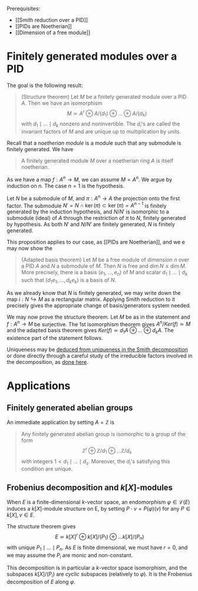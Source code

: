 Prerequisites:
- [[Smith reduction over a PID]]
- [[PIDs are Noetherian]]
- [[Dimension of a free module]]


# Finitely generated modules over a PID

The goal is the following result:

> (Structure theorem) Let $M$ be a finitely generated module over a PID $A$. Then we have an isomorphism $$M \simeq A^r \oplus A/(d_1) \oplus \ldots \oplus A/(d_k)$$ with $d_1 \mid \ldots \mid d_k$ nonzero and noninvertible. 
> The $d_i$'s are called the invariant factors of $M$ and are unique up to multiplication by units.

Recall that a *noetherian module* is a module such that any submodule is finitely generated. We have

> A finitely generated module $M$ over a noetherian ring $A$ is itself noetherian.

As we have a map $f: A^n \to M$, we can assume $M = A^n$. We argue by induction on $n$. The case $n = 1$ is the hypothesis.

Let $N$ be a submodule of $M$, and $\pi: A^n \to A$ the projection onto the first factor. The submodule $N' = N \cap \ker(\pi) \subset \ker(\pi) = A^{n-1}$  is finitely generated by the induction hypothesis, and $N/N'$ is isomorphic to a submodule (ideal) of $A$ through the restriction of $\pi$ to $N$, finitely generated by hypothesis. As both $N'$ and $N/N'$ are finitely generated, $N$ is finitely generated.

This proposition applies to our case, as [[PIDs are Noetherian]], and we e may now show the

> (Adapted basis theorem) Let $M$ be a free module of dimension $n$ over a PID $A$ and $N$ a submodule of $M$. Then $N$ is free and $\dim N \leq \dim M$.  
> More precisely, there is a basis $(e_1, \ldots, e_n)$ of $M$ and scalar $d_1 \mid \ldots \mid d_k$ such that $(d_1e_1, \ldots, d_ke_k)$ is a basis of $N$.

As we already know that $N$ is finitely generated, we may write down the map $i: N \hookrightarrow M$ as a rectangular matrix. Applying Smith reduction to it precisely gives the appropriate change of basis/generators system needed.

We may now prove the structure theorem. Let $M$ be as in the statement and $f: A^n \to M$ be surjective. The 1st isomorphism theorem gives $A^n/Ker(f) \simeq M$ and the adapted basis theorem gives $Ker(f) \simeq d_1A \oplus \ldots \oplus d_kA$. The existence part of the statement follows.

Uniqueness may be [deduced from uniqueness in the Smith decomposition](https://mattbaker.blog/2022/11/21/fitting-ideals-of-modules/) or done directly through a careful study of the irreducible factors involved in the decomposition, as [done here](https://www.math.ens.psl.eu/shared-files/9312/?Algebre2%20NOV%202012.pdf).


# Applications

## Finitely generated abelian groups

An immediate application by setting $A = \mathbb{Z}$ is
> Any finitely generated abelian group is isomorphic to a group of the form $$\mathbb{Z}^r \oplus \mathbb{Z}/d_1 \oplus \ldots \mathbb{Z}/d_s$$
> with integers $1 < d_1 \mid \ldots \mid d_s$. Moreover, the $d_i$'s satisfying this condition are unique.

## Frobenius decomposition and $k[X]$-modules

When $E$ is a finite-dimensional $k$-vector space, an endomorphism $\varphi \in \mathcal{L}(E)$ induces a $k[X]$-module structure on E, by setting $P \cdot v = P(\varphi)(v)$ for any $P \in k[X], v \in E$.

The structure theorem gives $$E \simeq k[X]^r \oplus k[X]/(P_1) \oplus \ldots k[X]/(P_n)$$with unique $P_1 \mid \ldots \mid P_n$. As $E$ is finite dimensional, we must have $r = 0$, and we may assume the $P_i$ are monic and non-constant. 

This decomposition is in particular a $k$-vector space isomorphism, and the subspaces $k[X]/(P_i)$ are *cyclic* subspaces (relatively to $\varphi$). It is the Frobenius decomposition of $E$ along $\varphi$.